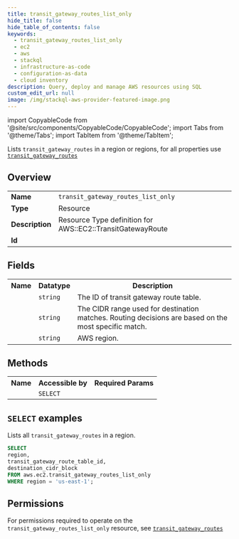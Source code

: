 ```yaml
---
title: transit_gateway_routes_list_only
hide_title: false
hide_table_of_contents: false
keywords:
  - transit_gateway_routes_list_only
  - ec2
  - aws
  - stackql
  - infrastructure-as-code
  - configuration-as-data
  - cloud inventory
description: Query, deploy and manage AWS resources using SQL
custom_edit_url: null
image: /img/stackql-aws-provider-featured-image.png
---
```


import CopyableCode from '@site/src/components/CopyableCode/CopyableCode';
import Tabs from '@theme/Tabs';
import TabItem from '@theme/TabItem';

Lists <code>transit_gateway_routes</code> in a region or regions, for all properties use <a href="/services/serviceName/transit_gateway_routes/"><code>transit_gateway_routes</code></a>

## Overview
<table>
<tbody>
<tr><td><b>Name</b></td><td><code>transit_gateway_routes_list_only</code></td></tr>
<tr><td><b>Type</b></td><td>Resource</td></tr>
<tr><td><b>Description</b></td><td>Resource Type definition for AWS::EC2::TransitGatewayRoute</td></tr>
<tr><td><b>Id</b></td><td><CopyableCode code="aws.ec2.transit_gateway_routes_list_only" /></td></tr>
</tbody>
</table>

## Fields
<table>
<tbody>
<tr><th>Name</th><th>Datatype</th><th>Description</th></tr><tr><td><CopyableCode code="transit_gateway_route_table_id" /></td><td><code>string</code></td><td>The ID of transit gateway route table.</td></tr>
<tr><td><CopyableCode code="destination_cidr_block" /></td><td><code>string</code></td><td>The CIDR range used for destination matches. Routing decisions are based on the most specific match.</td></tr>
<tr><td><CopyableCode code="region" /></td><td><code>string</code></td><td>AWS region.</td></tr>
</tbody>
</table>

## Methods

<table>
<tbody>
  <tr>
    <th>Name</th>
    <th>Accessible by</th>
    <th>Required Params</th>
  </tr>
  <tr>
    <td><CopyableCode code="list_resources" /></td>
    <td><code>SELECT</code></td>
    <td><CopyableCode code="region" /></td>
  </tr>
</tbody>
</table>

## `SELECT` examples
Lists all <code>transit_gateway_routes</code> in a region.
```sql
SELECT
region,
transit_gateway_route_table_id,
destination_cidr_block
FROM aws.ec2.transit_gateway_routes_list_only
WHERE region = 'us-east-1';
```


## Permissions

For permissions required to operate on the <code>transit_gateway_routes_list_only</code> resource, see <a href="/services/ec2/transit_gateway_routes/#permissions"><code>transit_gateway_routes</code></a>

